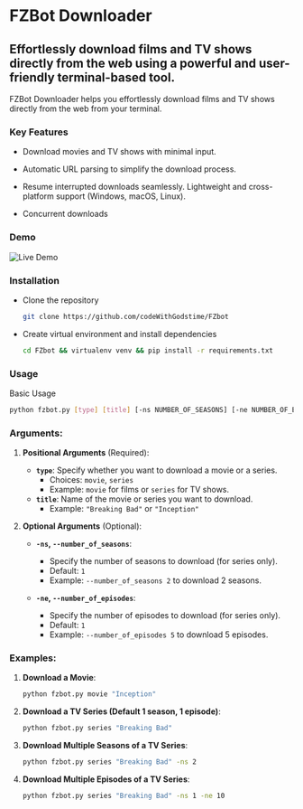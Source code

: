 # FZBot Downloader

## Effortlessly download films and TV shows directly from the web using a powerful and user-friendly terminal-based tool.

FZBot Downloader helps you effortlessly download films and TV shows directly from the web from your terminal.

### Key Features

- Download movies and TV shows with minimal input. 

- Automatic URL parsing to simplify the download process. 

- Resume interrupted downloads seamlessly. Lightweight and cross-platform support (Windows, macOS, Linux).

- Concurrent downloads

### Demo

![Live Demo](https://taskmaster-demo.com)

### Installation

- Clone the repository
  
  ```bash
  git clone https://github.com/codeWithGodstime/FZbot
  ```

- Create virtual environment and install dependencies
  
  ```bash
  cd FZbot && virtualenv venv && pip install -r requirements.txt
  ```

### Usage

Basic Usage

```bash
python fzbot.py [type] [title] [-ns NUMBER_OF_SEASONS] [-ne NUMBER_OF_EPISODES]
```

### Arguments:

1. **Positional Arguments** (Required):
   
   - **`type`**: Specify whether you want to download a movie or a series.
     - Choices: `movie`, `series`
     - Example: `movie` for films or `series` for TV shows.
   - **`title`**: Name of the movie or series you want to download.
     - Example: `"Breaking Bad"` or `"Inception"`

2. **Optional Arguments** (Optional):
   
   - **`-ns`, `--number_of_seasons`**:
     
     - Specify the number of seasons to download (for series only).
     - Default: `1`
     - Example: `--number_of_seasons 2` to download 2 seasons.
   
   - **`-ne`, `--number_of_episodes`**:
     
     - Specify the number of episodes to download (for series only).
     - Default: `1`
     - Example: `--number_of_episodes 5` to download 5 episodes.
       
### Examples:

1. **Download a Movie**:
   
   ```bash
   python fzbot.py movie "Inception"
   ```

2. **Download a TV Series (Default 1 season, 1 episode)**:
   
   ```bash
   python fzbot.py series "Breaking Bad"
   ```

3. **Download Multiple Seasons of a TV Series**:
   
   ```bash
   python fzbot.py series "Breaking Bad" -ns 2
   ```

4. **Download Multiple Episodes of a TV Series**:
   
   ```bash
   python fzbot.py series "Breaking Bad" -ns 1 -ne 10
   ```
   
   
